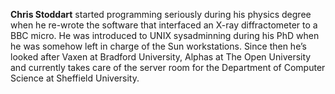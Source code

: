**Chris Stoddart** started programming seriously during his physics degree when
he re-wrote the software that interfaced an X-ray diffractometer to a BBC micro.
He was introduced to UNIX sysadminning during his PhD when he was somehow left
in charge of the Sun workstations. Since then he’s looked after Vaxen at
Bradford University, Alphas at The Open University and currently takes care of
the server room for the Department of Computer Science at Sheffield University.
